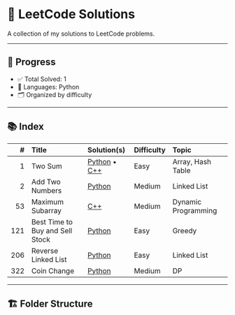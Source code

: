 # 🧠 LeetCode Solutions

A collection of my solutions to LeetCode problems.

---

## 📌 Progress

- ✅ Total Solved: 1
- 💪 Languages: Python
- 🗂️ Organized by difficulty

---

## 📚 Index

| # | Title | Solution(s) | Difficulty | Topic |
|--:|:------|:------------|:-----------|:------|
| 1 | Two Sum | [Python](./0001-two-sum/two_sum.py) • [C++](./0001-two-sum/two_sum.cpp) | Easy | Array, Hash Table |
| 2 | Add Two Numbers | [Python](./0002-add-two-numbers/add_two_numbers.py) | Medium | Linked List |
| 53 | Maximum Subarray | [C++](./0053-maximum-subarray/max_subarray.cpp) | Medium | Dynamic Programming |
| 121 | Best Time to Buy and Sell Stock | [Python](./0121-best-time/buy_sell_stock.py) | Easy | Greedy |
| 206 | Reverse Linked List | [Python](./0206-reverse-linked-list/reverse_list.py) | Easy | Linked List |
| 322 | Coin Change | [Python](./0322-coin-change/coin_change.py) | Medium | DP |

---

## 🏗️ Folder Structure

